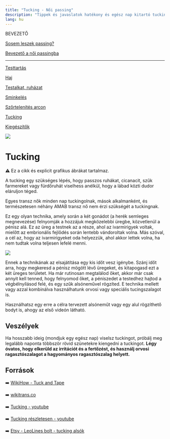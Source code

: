 ```yaml
---
title: "Tucking - Női passing"
description: "Tippek és javaslatok hatékony és egész nap kitartó tuckinghoz"
lang: hu
---
```


<div class="floating-columns">

<div class="floating-bar">

BEVEZETŐ

[Sosem leszek passing?](/#/entry?id=sosem-leszek-passing)

[Bevezető a női passingba](/#/entry?id=feminizalas-passing)

<hr />

[Testtartás](/#/entry?id=feminizalas-testtartas)

[Haj](/#/entry?id=feminizalas-haj)

[Testalkat, ruházat](/#/entry?id=feminizalas-testalkat)

[Sminkelés](/#/entry?id=feminizalas-sminkeles)

[Szőrtelenítés arcon](/#/entry?id=feminizalas-arc-szortelenites)

[Tucking](/#/entry?id=feminizalas-tucking)

[Kiegészítők](/#/entry?id=feminizalas-kiegeszitok)

</div>

<div class="wiki-content">

<div class="header-image"><img src="assets/images/undraw_ride_a_bicycle.svg" /></div>

# Tucking

<div class="infobox warning">

⚠️ Ez a cikk és explicit grafikus ábrákat tartalmaz.

</div>

A tucking egy szükséges lépés, hogy passzos ruhákat, cicanacit, szűk farmereket vagy fürdőruhát viselhess anélkül, hogy a lábad közti dudor eláruljon téged.

Egyes transz nők minden nap tuckingolnak, mások alkalmanként, és természetesen néhány AMAB transz nő nem érzi szükségét a tuckingnak.

Ez egy olyan technika, amely során a két gonádot (a herék semleges megnevezése) felnyomják a hozzájuk megközelebbi üregbe, közvetlenül a pénisz alá. Ez az üreg a testnek az a része, ahol az ivarmirigyek voltak, mielőtt az embrionális fejlődés során lentebb vándoroltak volna. Más szóval, a cél az, hogy az ivarmirigyeket oda helyezzük, ahol akkor lettek volna, ha nem tudtak volna teljesen lefelé menni.

<div class="content-image"><img src="assets/images/tucking.jpg" /></div>

Ennek a technikának az elsajátítása egy kis időt vesz igénybe. Szánj időt arra, hogy megkeresd a pénisz mögött lévő üregeket, és kitapogasd ezt a két üreges területet. Ha már rutinosan megtalálod őket, akkor már csak annyit kell tenned, hogy felnyomod őket, a péniszedet a testedhez hajtod a végbélnyílásod felé, és egy szűk alsóneművel rögzíted. E technika mellett vagy azzal kombinálva használhatunk orvosi vagy speciális tucingszalagot is.

Használhatsz egy erre a célra tervezett alsóneműt vagy egy alul rögzíthető bodyt is, ahogy az első videón látható.

## Veszélyek

Ha hosszabb ideig (mondjuk egy egész nap) viselsz tuckingot, próbálj meg legalább naponta többször rövid szünetekre kiengedni a tuckingot. **Légy óvatos, hogy elkerüld az irritációt és a fertőzést, és használj orvosi ragasztószalagot a hagyományos ragasztószalag helyett.**

## Források

➡️ [WikiHow - Tuck and Tape](https://www.wikihow.com/Tuck-and-Tape)

➡️ [wikitrans.co](https://wikitrans.co)

➡️ [Tucking - youtube](https://www.youtube.com/watch?v=X3nj7wdK8Ys)

➡️ [Tucking részletesen - youtube](https://www.youtube.com/watch?v=RCAMDIXkxps)

➡️ [Etsy - LeoLines bolt - tucking alsók](https://www.etsy.com/shop/LeoLines)

</div>